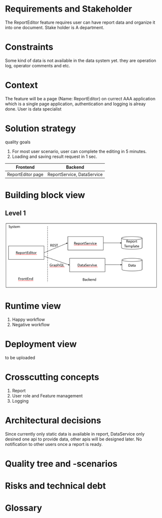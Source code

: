 # Requirements and Stakeholder
The ReportEditor feature requires user can have report data and organize it into one document. Stake holder is A department.
# Constraints
Some kind of data is not available in the data system yet. they are operation log, operator comments and etc.
# Context
The feature will be a page (Name: ReportEditor) on currect AAA application which is a single page application, authentication and logging is alreay done.
User is data specialist
# Solution strategy
quality goals
1. For most user scenario, user can complete the editing in 5 minutes.
2. Loading and saving result request in 1 sec.

| Frontend | Backend |
| ----------- | ----------- |
| ReportEditor page | ReportService, DataService |

# Building block view
## Level 1
![System view](./images/block_view_01.png)
# Runtime view
1. Happy workflow
2. Negative workflow
# Deployment view
to be uploaded
# Crosscutting concepts
1. Report
2. User role and Feature management
3. Logging
# Architectural decisions
Since currently only static data is available in report, DataService only desined one api to provide data, other apis will be designed later.
No notification to other users once a report is ready.
# Quality tree and -scenarios
# Risks and technical debt
# Glossary
